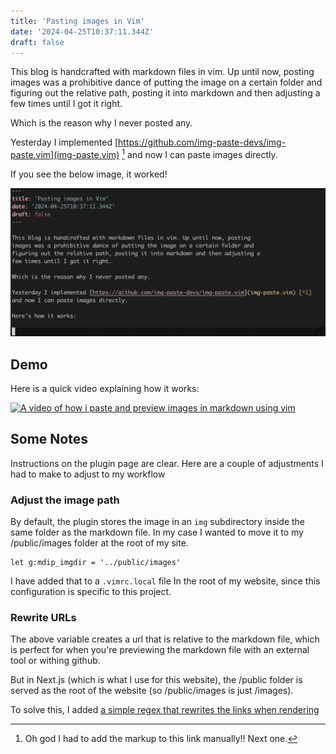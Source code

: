 ```yaml
---
title: 'Pasting images in Vim'
date: '2024-04-25T10:37:11.344Z'
draft: false
---
```


This blog is handcrafted with markdown files in vim. Up until now, posting
images was a prohibitive dance of putting the image on a certain folder and
figuring out the relative path, posting it into markdown and then adjusting a
few times until I got it right. 

Which is the reason why I never posted any.

Yesterday I implemented [https://github.com/img-paste-devs/img-paste.vim](img-paste.vim) [^1]
and now I can paste images directly. 

If you see the below image, it worked!


![image_2024-04-25-13-52-54](../public/images/image_2024-04-25-13-52-54.png)


## Demo

Here is a quick video explaining how it works:

[![A video of how i paste and preview images in markdown using vim](http://img.youtube.com/vi/QAdq7jXObEo/0.jpg)](http://www.youtube.com/watch?v=QAdq7jXObEo)


## Some Notes

Instructions on the plugin page are clear. Here are a couple of adjustments I
had to make to adjust to my workflow

### Adjust the image path

By default, the plugin stores the image in an `img` subdirectory inside the same folder 
as the markdown file. In my case I wanted to move it to my /public/images folder at the root of my
site. 

```vim
let g:mdip_imgdir = '../public/images'
```

I have added that to a `.vimrc.local` file In the root of my website, since this
configuration is specific to this project.


### Rewrite URLs

The above variable creates a url that is relative to the markdown file, which is
perfect for when you're previewing the markdown file with an external tool or
withing github.

But in Next.js (which is what I use for this website), the /public folder is served as
the root of the website (so /public/images is just /images).

To solve this, I added [a simple regex that rewrites the links when rendering](https://github.com/jesusgollonet/website/blob/7f6047d94e824fc9c3087b986c830a11de339c01/build/lib/posts.ts#L25C1-L31C5
)




[^1]: Oh god I had to add the markup to this link manually!! Next one.

